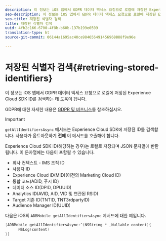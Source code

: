 ```yaml
---
description: 이 정보는 iOS 앱에서 GDPR 데이터 액세스 요청으로 로컬에 저장된 Experience Cloud SDK ID를 검색하는 데 도움이 됩니다.
seo-description: 이 정보는 iOS 앱에서 GDPR 데이터 액세스 요청으로 로컬에 저장된 Experience Cloud SDK ID를 검색하는 데 도움이 됩니다.
seo-title: 저장된 식별자 검색
title: 저장된 식별자 검색
uuid: 4fb2c166-6700-4f8b-b60b-137b199e0509
translation-type: ht
source-git-commit: 06144a1695ac40ce984656491456968888f9e96e

---
```



# 저장된 식별자 검색{#retrieving-stored-identifiers}

이 정보는 iOS 앱에서 GDPR 데이터 액세스 요청으로 로컬에 저장된 Experience Cloud SDK ID를 검색하는 데 도움이 됩니다.

GDPR에 대한 자세한 내용은 [GDPR 및 비즈니스](https://www.adobe.com/kr/privacy/general-data-protection-regulation.html)를 참조하십시오.

>[!IMPORTANT]
>
>`getAllIdentifiersAsync` 메서드는 Experience Cloud SDK에 저장된 ID를 검색합니다. 사용자가 옵트아웃하기 **전에** 이 메서드를 호출해야 합니다.

Experience Cloud SDK ID(해당하는 경우)는 로컬로 저장되며 JSON 문자열에 반환됩니다. 이 문자열에는 다음이 포함될 수 있습니다.

* 회사 컨텍스트 - IMS 조직 ID
* 사용자 ID
* Experience Cloud iD(MID)(이전의 Marketing Cloud ID)
* 통합 코드(ADID, 푸시 ID)
* 데이터 소스 ID(DPID, DPUUID)
* Analytics ID(AVID, AID, VID 및 연관된 RSID)
* Target 기존 ID(TNTID, TNT3rdpartyID)
* Audience Manager ID(UUID)

다음은 iOS의 `ADBMobile getAllIdentifiersAsync` 메서드에 대한 예입니다.

```objective-c
[ADBMobile getAllIdentifiersAsync:^(NSString * _Nullable content){
      NSLog(content) 
}]
```

